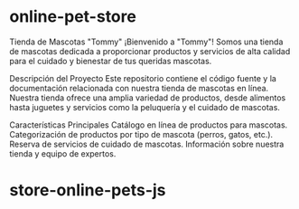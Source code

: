 # online-pet-store
Tienda de Mascotas "Tommy"
¡Bienvenido a "Tommy"! Somos una tienda de mascotas dedicada a proporcionar productos y servicios de alta calidad para el cuidado y bienestar de tus queridas mascotas.

Descripción del Proyecto
Este repositorio contiene el código fuente y la documentación relacionada con nuestra tienda de mascotas en línea. Nuestra tienda ofrece una amplia variedad de productos, desde alimentos hasta juguetes y servicios como la peluquería y el cuidado de mascotas.

Características Principales
Catálogo en línea de productos para mascotas.
Categorización de productos por tipo de mascota (perros, gatos, etc.).
Reserva de servicios de cuidado de mascotas.
Información sobre nuestra tienda y equipo de expertos.
# store-online-pets-js
